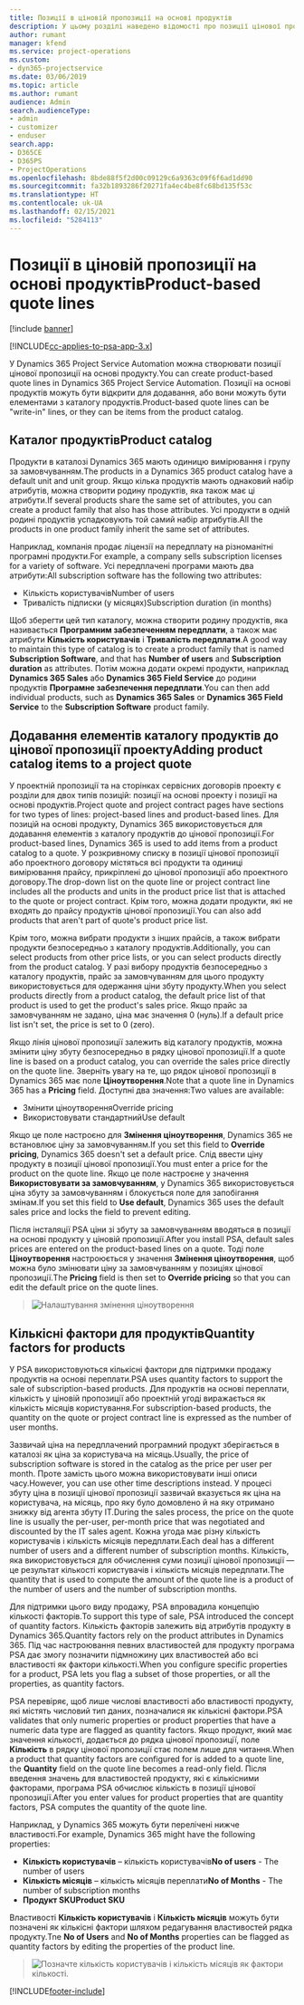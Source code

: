 ```yaml
---
title: Позиції в ціновій пропозиції на основі продуктів
description: У цьому розділі наведено відомості про позиції цінової пропозиції на основі продукту.
author: rumant
manager: kfend
ms.service: project-operations
ms.custom:
- dyn365-projectservice
ms.date: 03/06/2019
ms.topic: article
ms.author: rumant
audience: Admin
search.audienceType:
- admin
- customizer
- enduser
search.app:
- D365CE
- D365PS
- ProjectOperations
ms.openlocfilehash: 8bde88f5f2d00c09129c6a9363c09f6f6ad1dd90
ms.sourcegitcommit: fa32b1893286f20271fa4ec4be8fc68bd135f53c
ms.translationtype: HT
ms.contentlocale: uk-UA
ms.lasthandoff: 02/15/2021
ms.locfileid: "5284113"
---
```

# <a name="product-based-quote-lines"></a><span data-ttu-id="706a4-103">Позиції в ціновій пропозиції на основі продуктів</span><span class="sxs-lookup"><span data-stu-id="706a4-103">Product-based quote lines</span></span>

[!include [banner](../includes/psa-now-project-operations.md)]

[!INCLUDE[cc-applies-to-psa-app-3.x](../includes/cc-applies-to-psa-app-3x.md)]


<span data-ttu-id="706a4-104">У Dynamics 365 Project Service Automation можна створювати позиції цінової пропозиції на основі продукту.</span><span class="sxs-lookup"><span data-stu-id="706a4-104">You can create product-based quote lines in Dynamics 365 Project Service Automation.</span></span> <span data-ttu-id="706a4-105">Позиції на основі продуктів можуть бути відкрити для додавання, або вони можуть бути елементами з каталогу продуктів.</span><span class="sxs-lookup"><span data-stu-id="706a4-105">Product-based quote lines can be "write-in" lines, or they can be items from the product catalog.</span></span>

## <a name="product-catalog"></a><span data-ttu-id="706a4-106">Каталог продуктів</span><span class="sxs-lookup"><span data-stu-id="706a4-106">Product catalog</span></span>

<span data-ttu-id="706a4-107">Продукти в каталозі Dynamics 365 мають одиницю вимірювання і групу за замовчуванням.</span><span class="sxs-lookup"><span data-stu-id="706a4-107">The products in a Dynamics 365 product catalog have a default unit and unit group.</span></span> <span data-ttu-id="706a4-108">Якщо кілька продуктів мають однаковий набір атрибутів, можна створити родину продуктів, яка також має ці атрибути.</span><span class="sxs-lookup"><span data-stu-id="706a4-108">If several products share the same set of attributes, you can create a product family that also has those attributes.</span></span> <span data-ttu-id="706a4-109">Усі продукти в одній родині продуктів успадковують той самий набір атрибутів.</span><span class="sxs-lookup"><span data-stu-id="706a4-109">All the products in one product family inherit the same set of attributes.</span></span>

<span data-ttu-id="706a4-110">Наприклад, компанія продає ліцензії на передплату на різноманітні програмні продукти.</span><span class="sxs-lookup"><span data-stu-id="706a4-110">For example, a company sells subscription licenses for a variety of software.</span></span> <span data-ttu-id="706a4-111">Усі передплачені програми мають два атрибути:</span><span class="sxs-lookup"><span data-stu-id="706a4-111">All subscription software has the following two attributes:</span></span>

- <span data-ttu-id="706a4-112">Кількість користувачів</span><span class="sxs-lookup"><span data-stu-id="706a4-112">Number of users</span></span> 
- <span data-ttu-id="706a4-113">Тривалість підписки (у місяцях)</span><span class="sxs-lookup"><span data-stu-id="706a4-113">Subscription duration (in months)</span></span>

<span data-ttu-id="706a4-114">Щоб зберегти цей тип каталогу, можна створити родину продуктів, яка називається **Програмним забезпеченням передплати**, а також має атрибути **Кількість користувачів** і **Тривалість передплати**.</span><span class="sxs-lookup"><span data-stu-id="706a4-114">A good way to maintain this type of catalog is to create a product family that is named **Subscription Software**, and that has **Number of users** and **Subscription duration** as attributes.</span></span> <span data-ttu-id="706a4-115">Потім можна додати окремі продукти, наприклад **Dynamics 365 Sales** або **Dynamics 365 Field Service** до родини продуктів **Програмне забезпечення передплати**.</span><span class="sxs-lookup"><span data-stu-id="706a4-115">You can then add individual products, such as **Dynamics 365 Sales** or **Dynamics 365 Field Service** to the **Subscription Software** product family.</span></span>

## <a name="adding-product-catalog-items-to-a-project-quote"></a><span data-ttu-id="706a4-116">Додавання елементів каталогу продуктів до цінової пропозиції проекту</span><span class="sxs-lookup"><span data-stu-id="706a4-116">Adding product catalog items to a project quote</span></span>

<span data-ttu-id="706a4-117">У проектній пропозиції та на сторінках сервісних договорів проекту є розділи для двох типів позицій: позиції на основі проекту і позиції на основі продуктів.</span><span class="sxs-lookup"><span data-stu-id="706a4-117">Project quote and project contract pages have sections for two types of lines: project-based lines and product-based lines.</span></span> <span data-ttu-id="706a4-118">Для позицій на основі продукту, Dynamics 365 використовується для додавання елементів з каталогу продуктів до цінової пропозиції.</span><span class="sxs-lookup"><span data-stu-id="706a4-118">For product-based lines, Dynamics 365 is used to add items from a product catalog to a quote.</span></span> <span data-ttu-id="706a4-119">У розкривному списку в позиції цінової пропозиції або проектного договору містяться всі продукти та одиниці вимірювання прайсу, прикріплені до цінової пропозиції або проектного договору.</span><span class="sxs-lookup"><span data-stu-id="706a4-119">The drop-down list on the quote line or project contract line includes all the products and units in the product price list that is attached to the quote or project contract.</span></span> <span data-ttu-id="706a4-120">Крім того, можна додати продукти, які не входять до прайсу продуктів цінової пропозиції.</span><span class="sxs-lookup"><span data-stu-id="706a4-120">You can also add products that aren't part of quote's product price list.</span></span>

<span data-ttu-id="706a4-121">Крім того, можна вибрати продукти з інших прайсів, а також вибрати продукти безпосередньо з каталогу продуктів.</span><span class="sxs-lookup"><span data-stu-id="706a4-121">Additionally, you can select products from other price lists, or you can select products directly from the product catalog.</span></span> <span data-ttu-id="706a4-122">У разі вибору продуктів безпосередньо з каталогу продуктів, прайс за замовчуванням для цього продукту використовується для одержання ціни збуту продукту.</span><span class="sxs-lookup"><span data-stu-id="706a4-122">When you select products directly from a product catalog, the default price list of that product is used to get the product's sales price.</span></span> <span data-ttu-id="706a4-123">Якщо прайс за замовчуванням не задано, ціна має значення 0 (нуль).</span><span class="sxs-lookup"><span data-stu-id="706a4-123">If a default price list isn't set, the price is set to 0 (zero).</span></span>

<span data-ttu-id="706a4-124">Якщо лінія цінової пропозиції залежить від каталогу продуктів, можна змінити ціну збуту безпосередньо в рядку цінової пропозиції.</span><span class="sxs-lookup"><span data-stu-id="706a4-124">If a quote line is based on a product catalog, you can override the sales price directly on the quote line.</span></span> <span data-ttu-id="706a4-125">Зверніть увагу на те, що рядок цінової пропозиції в Dynamics 365 має поле **Ціноутворення**.</span><span class="sxs-lookup"><span data-stu-id="706a4-125">Note that a quote line in Dynamics 365 has a **Pricing** field.</span></span> <span data-ttu-id="706a4-126">Доступні два значення:</span><span class="sxs-lookup"><span data-stu-id="706a4-126">Two values are available:</span></span>

- <span data-ttu-id="706a4-127">Змінити ціноутворення</span><span class="sxs-lookup"><span data-stu-id="706a4-127">Override pricing</span></span>  
- <span data-ttu-id="706a4-128">Використовувати стандартний</span><span class="sxs-lookup"><span data-stu-id="706a4-128">Use default</span></span>

<span data-ttu-id="706a4-129">Якщо це поле настроєно для **Змінення ціноутворення**, Dynamics 365 не встановлює ціну за замовчуванням.</span><span class="sxs-lookup"><span data-stu-id="706a4-129">If you set this field to **Override pricing**, Dynamics 365 doesn't set a default price.</span></span> <span data-ttu-id="706a4-130">Слід ввести ціну продукту в позиції цінової пропозиції.</span><span class="sxs-lookup"><span data-stu-id="706a4-130">You must enter a price for the product on the quote line.</span></span> <span data-ttu-id="706a4-131">Якщо це поле настроєне у значення **Використовувати за замовчуванням**, у Dynamics 365 використовується ціна збуту за замовчуванням і блокується поле для запобігання змінам.</span><span class="sxs-lookup"><span data-stu-id="706a4-131">If you set this field to **Use default**, Dynamics 365 uses the default sales price and locks the field to prevent editing.</span></span>

<span data-ttu-id="706a4-132">Після інсталяції PSA ціни зі збуту за замовчуванням вводяться в позиції на основі продукту у ціновій пропозиції.</span><span class="sxs-lookup"><span data-stu-id="706a4-132">After you install PSA, default sales prices are entered on the product-based lines on a quote.</span></span> <span data-ttu-id="706a4-133">Тоді поле **Ціноутворення** настроюється у значення **Змінення ціноутворення**, щоб можна було змінювати ціну за замовчуванням у позиціях цінової пропозиції.</span><span class="sxs-lookup"><span data-stu-id="706a4-133">The **Pricing** field is then set to **Override pricing** so that you can edit the default price on the quote lines.</span></span>

> ![Налаштування змінення ціноутворення](media/basic-guide-10.png)
 
## <a name="quantity-factors-for-products"></a><span data-ttu-id="706a4-135">Кількісні фактори для продуктів</span><span class="sxs-lookup"><span data-stu-id="706a4-135">Quantity factors for products</span></span>

<span data-ttu-id="706a4-136">У PSA використовуються кількісні фактори для підтримки продажу продуктів на основі переплати.</span><span class="sxs-lookup"><span data-stu-id="706a4-136">PSA uses quantity factors to support the sale of subscription-based products.</span></span> <span data-ttu-id="706a4-137">Для продуктів на основі переплати, кількість у ціновій пропозиції або проектній угоді виражається як кількість місяців користування.</span><span class="sxs-lookup"><span data-stu-id="706a4-137">For subscription-based products, the quantity on the quote or project contract line is expressed as the number of user months.</span></span>

<span data-ttu-id="706a4-138">Зазвичай ціна на передплачений програмний продукт зберігається в каталозі як ціна за користувача на місяць.</span><span class="sxs-lookup"><span data-stu-id="706a4-138">Usually, the price of subscription software is stored in the catalog as the price per user per month.</span></span> <span data-ttu-id="706a4-139">Проте замість цього можна використовувати інші описи часу.</span><span class="sxs-lookup"><span data-stu-id="706a4-139">However, you can use other time descriptions instead.</span></span> <span data-ttu-id="706a4-140">У процесі збуту ціна в позиції цінової пропозиції зазвичай вказується як ціна на користувача, на місяць, про яку було домовлено й на яку отримано знижку від агента збуту ІТ.</span><span class="sxs-lookup"><span data-stu-id="706a4-140">During the sales process, the price on the quote line is usually the per-user, per-month price that was negotiated and discounted by the IT sales agent.</span></span> <span data-ttu-id="706a4-141">Кожна угода має різну кількість користувачів і кількість місяців передплати.</span><span class="sxs-lookup"><span data-stu-id="706a4-141">Each deal has a different number of users and a different number of subscription months.</span></span> <span data-ttu-id="706a4-142">Кількість, яка використовується для обчислення суми позиції цінової пропозиції — це результат кількості користувачів і кількість місяців передплати.</span><span class="sxs-lookup"><span data-stu-id="706a4-142">The quantity that is used to compute the amount of the quote line is a product of the number of users and the number of subscription months.</span></span>

<span data-ttu-id="706a4-143">Для підтримки цього виду продажу, PSA впровадила концепцію кількості факторів.</span><span class="sxs-lookup"><span data-stu-id="706a4-143">To support this type of sale, PSA introduced the concept of quantity factors.</span></span> <span data-ttu-id="706a4-144">Кількість факторів залежить від атрибутів продукту в Dynamics 365.</span><span class="sxs-lookup"><span data-stu-id="706a4-144">Quantity factors rely on the product attributes in Dynamics 365.</span></span> <span data-ttu-id="706a4-145">Під час настроювання певних властивостей для продукту програма PSA дає змогу позначити підмножину цих властивостей або всі властивості як фактори кількості.</span><span class="sxs-lookup"><span data-stu-id="706a4-145">When you configure specific properties for a product, PSA lets you flag a subset of those properties, or all the properties, as quantity factors.</span></span>

<span data-ttu-id="706a4-146">PSA перевіряє, щоб лише числові властивості або властивості продукту, які містять числовий тип даних, позначалися як кількісні фактори.</span><span class="sxs-lookup"><span data-stu-id="706a4-146">PSA validates that only numeric properties or product properties that have a numeric data type are flagged as quantity factors.</span></span> <span data-ttu-id="706a4-147">Якщо продукт, який має значення кількості, додається до рядка цінової пропозиції, поле **Кількість** в рядку цінової пропозиції стає полем лише для читання.</span><span class="sxs-lookup"><span data-stu-id="706a4-147">When a product that quantity factors are configured for is added to a quote line, the **Quantity** field on the quote line becomes a read-only field.</span></span> <span data-ttu-id="706a4-148">Після введення значень для властивостей продукту, які є кількісними факторами, програма PSA обчислює кількість в позиції цінової пропозиції.</span><span class="sxs-lookup"><span data-stu-id="706a4-148">After you enter values for product properties that are quantity factors, PSA computes the quantity of the quote line.</span></span>

<span data-ttu-id="706a4-149">Наприклад, у Dynamics 365 можуть бути перелічені нижче властивості.</span><span class="sxs-lookup"><span data-stu-id="706a4-149">For example, Dynamics 365 might have the following properties:</span></span> 

- <span data-ttu-id="706a4-150">**Кількість користувачів** – кількість користувачів</span><span class="sxs-lookup"><span data-stu-id="706a4-150">**No of users** - The number of users</span></span> 
- <span data-ttu-id="706a4-151">**Кількість місяців** – кількість місяців переплати</span><span class="sxs-lookup"><span data-stu-id="706a4-151">**No of Months** - The number of subscription months</span></span>
- <span data-ttu-id="706a4-152">**Продукт SKU**</span><span class="sxs-lookup"><span data-stu-id="706a4-152">**Product SKU**</span></span> 

<span data-ttu-id="706a4-153">Властивості **Кількість користувачів** і **Кількість місяців** можуть бути позначені як кількісні фактори шляхом редагування властивостей рядка продукту.</span><span class="sxs-lookup"><span data-stu-id="706a4-153">Tne **No of Users** and **No of Months** properties can be flagged as quantity factors by editing the properties of the product line.</span></span> 

> ![Позначте кількість користувачів і кількість місяців як фактори кількості.](media/basic-guide-11.png)
 


[!INCLUDE[footer-include](../includes/footer-banner.md)]